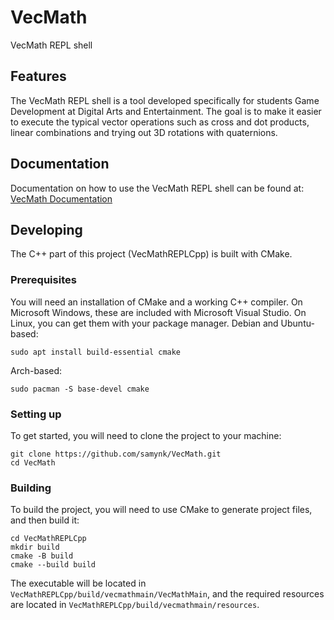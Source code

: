 # VecMath
VecMath REPL shell
## Features
The VecMath REPL shell is a tool developed specifically for students Game Development at Digital Arts and Entertainment. 
The goal is to make it easier to execute the typical vector operations such as cross and dot products, linear combinations 
and trying out 3D rotations with quaternions.

## Documentation

Documentation on how to use the VecMath REPL shell can be found at: [VecMath Documentation](https://samynk.github.io/VecMath/)

## Developing

The C++ part of this project (VecMathREPLCpp) is built with CMake.

### Prerequisites
You will need an installation of CMake and a working C++ compiler. On Microsoft Windows, these are included with Microsoft Visual Studio. On Linux, you can get them with your package manager.
Debian and Ubuntu-based:
```
sudo apt install build-essential cmake
```
Arch-based:
```
sudo pacman -S base-devel cmake
```

### Setting up
To get started, you will need to clone the project to your machine:
```
git clone https://github.com/samynk/VecMath.git
cd VecMath
```

### Building
To build the project, you will need to use CMake to generate project files, and then build it:
```
cd VecMathREPLCpp
mkdir build
cmake -B build
cmake --build build
```

The executable will be located in `VecMathREPLCpp/build/vecmathmain/VecMathMain`, and the required resources are located in `VecMathREPLCpp/build/vecmathmain/resources`.
